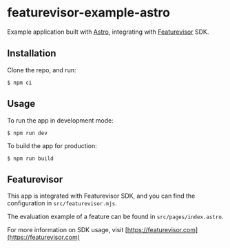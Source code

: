# featurevisor-example-astro

Example application built with [Astro](https://astro.build), integrating with [Featurevisor](https://featurevisor.com) SDK.

## Installation

Clone the repo, and run:

```
$ npm ci
```

## Usage

To run the app in development mode:

```
$ npm run dev
```

To build the app for production:

```
$ npm run build
```

## Featurevisor

This app is integrated with Featurevisor SDK, and you can find the configuration in `src/featurevisor.mjs`.

The evaluation example of a feature can be found in `src/pages/index.astro`.

For more information on SDK usage, visit [https://featurevisor.com](https://featurevisor.com)
